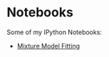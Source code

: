 Notebooks
=========

Some of my IPython Notebooks:

* [Mixture Model Fitting](http://nbviewer.ipython.org/urls/raw.github.com/tritemio/notebooks/master/Mixture_Model_Fitting.ipynb)
